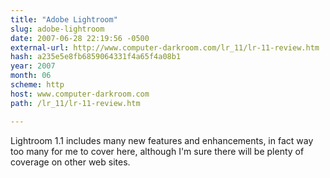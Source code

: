 ```yaml
---
title: "Adobe Lightroom"
slug: adobe-lightroom
date: 2007-06-28 22:19:56 -0500
external-url: http://www.computer-darkroom.com/lr_11/lr-11-review.htm
hash: a235e5e8fb6859064331f4a65f4a08b1
year: 2007
month: 06
scheme: http
host: www.computer-darkroom.com
path: /lr_11/lr-11-review.htm

---
```


Lightroom 1.1 includes many new features and enhancements, in fact way too many for me to cover here, although I'm sure there will be plenty of coverage on other web sites.

